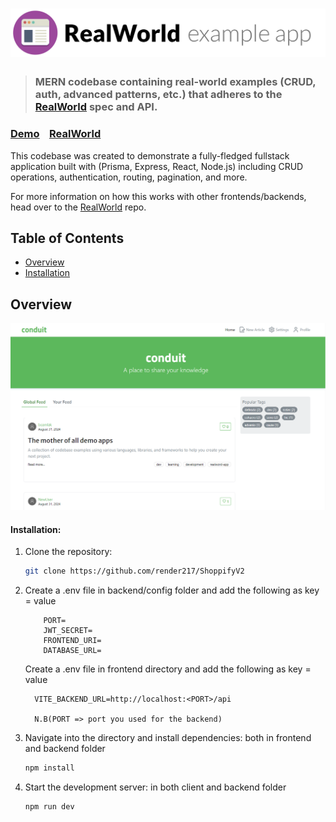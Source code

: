 # ![RealWorld Example App](logo.png)

> ### MERN codebase containing real-world examples (CRUD, auth, advanced patterns, etc.) that adheres to the [RealWorld](https://github.com/gothinkster/realworld) spec and API.

### [Demo](https://demo.realworld.io/)&nbsp;&nbsp;&nbsp;&nbsp;[RealWorld](https://github.com/gothinkster/realworld)

This codebase was created to demonstrate a fully-fledged fullstack application built with (Prisma, Express, React, Node.js) including CRUD operations, authentication, routing, pagination, and more.

For more information on how this works with other frontends/backends, head over to the [RealWorld](https://github.com/gothinkster/realworld) repo.

## Table of Contents

-   [Overview](#overview)
-   [Installation](#installation)

<!-- OVERVIEW -->

## Overview

![screenshot-2](./screenshot.png)

#### Installation:

1.  Clone the repository:

    ```bash
    git clone https://github.com/render217/ShoppifyV2
    ```

2.  Create a .env file in backend/config folder and add the following as key = value

    ```
        PORT=
        JWT_SECRET=
        FRONTEND_URI=
        DATABASE_URL=
    ```

    Create a .env file in frontend directory and add the following as key = value

    ```
      VITE_BACKEND_URL=http://localhost:<PORT>/api

      N.B(PORT => port you used for the backend)
    ```

3.  Navigate into the directory and install dependencies: both in frontend and backend folder

    ```bash
    npm install
    ```

4.  Start the development server: in both client and backend folder
    ```bash
    npm run dev
    ```
